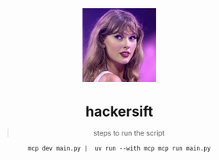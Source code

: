 <div align="center">
  <img src="./assets/logo.png" alt="hackersift logo" width="150" />

  # hackersift
  
  > steps to run the script
  ```
  mcp dev main.py |  uv run --with mcp mcp run main.py
  ```
</div>
